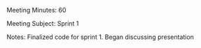 Meeting Minutes: 60

Meeting Subject: Sprint 1

Notes: Finalized code for sprint 1. Began discussing presentation